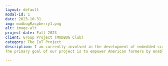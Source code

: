 ```yaml
---
layout: default
modal-id: 1
date: 2023-10-31
img: mudbugRaspberry1.png
alt: image-alt
project-date: Fall 2023
client: Group Project (MUDBUG Club)
category: The IoT Project
description: I am currently involved in the development of embedded scripting, hardware, and software to establish a resilient LoRaWAN network that connects Arduino devices and Raspberry Pi. I designed the entire network system, collaborating with a talented team focused on creating sensor modules powered by solar energy. Leveraging the LoRaWAN mesh network, our sensor modules transmit data to a Raspberry Pi, which then uploads the information to Google Firebase. I also developed a mobile app that tracks all the module devices deployed on farms, offering real-time and historical data visualization, including graphing functions.
The primary goal of our project is to empower American farmers by enabling them to remotely monitor soil quality, automate plant watering, and generate valuable insights on compost and bacterial activity—all with minimal energy consumption. We are also exploring the integration of renewable energy sources, such as solar power, to further enhance the system's sustainability. It is important to note that this project is still ongoing.

---
```

